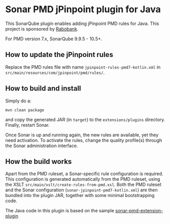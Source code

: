 # Sonar PMD jPinpoint plugin for Java

This SonarQube plugin enables adding jPinpoint PMD rules for Java.
This project is sponsored by [Rabobank](https://www.rabobank.com/).

For PMD version 7.x, SonarQube 9.9.5 - 10.5+.

## How to update the jPinpoint rules

Replace the PMD rules file with name `jpinpoint-rules-pmd7-kotlin.xml` in `src/main/resources/com/jpinpoint/pmd/rules/`.

## How to build and install

Simply do a:

    mvn clean package

and copy the generated JAR (in `target`) to the `extensions/plugins` directory. 
Finally, restart Sonar.

Once Sonar is up and running again, the new rules are available, yet they need activation. 
To activate the rules, change the quality profile(s) through the Sonar administration interface.

## How the build works

Apart from the PMD ruleset, a Sonar-specific rule configuration is required. 
This configuration is generated automatically from the PMD ruleset, using the XSLT `src/main/xslt/create-rules-from-pmd.xsl`. 
Both the PMD ruleset and the Sonar configuration (`sonar-jpinpoint-pmd7-kotlin.xml`) are then bundled into the plugin JAR, together with some minimal bootstrapping code.

The Java code in this plugin is based on the sample [sonar-pmd-extension-plugin](https://github.com/SonarSource/sonar-examples/tree/master/plugins/sonar-pmd-extension-plugin)
